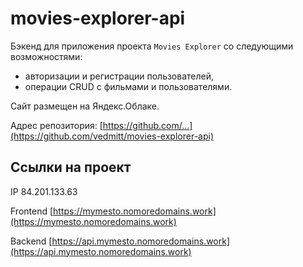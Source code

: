 # movies-explorer-api

Бэкенд для приложения проекта `Movies Explorer` со следующими возможностями: 
- авторизации и регистрации пользователей, 
- операции CRUD с фильмами и пользователями. 
  
Сайт размещен на Яндекс.Облаке.

Адрес репозитория: [https://github.com/...](https://github.com/vedmitt/movies-explorer-api)

## Ссылки на проект

IP 84.201.133.63

Frontend [https://mymesto.nomoredomains.work](https://mymesto.nomoredomains.work)

Backend [https://api.mymesto.nomoredomains.work](https://api.mymesto.nomoredomains.work)
